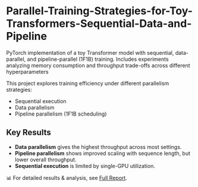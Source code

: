 # Parallel-Training-Strategies-for-Toy-Transformers-Sequential-Data-and-Pipeline
PyTorch implementation of a toy Transformer model with sequential, data-parallel, and pipeline-parallel (1F1B) training. Includes experiments analyzing memory consumption and throughput trade-offs across different hyperparameters

This project explores training efficiency under different parallelism strategies:
- Sequential execution
- Data parallelism
- Pipeline parallelism (1F1B scheduling)

## Key Results
- **Data parallelism** gives the highest throughput across most settings.
- **Pipeline parallelism** shows improved scaling with sequence length, but lower overall throughput.
- **Sequential execution** is limited by single-GPU utilization.

📊 For detailed results & analysis, see [Full Report](analysis/report.md).



